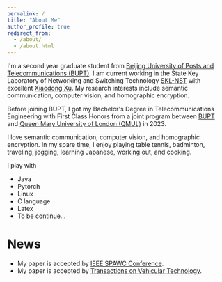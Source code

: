 ```yaml
---
permalink: /
title: "About Me"
author_profile: true
redirect_from: 
  - /about/
  - /about.html
---
```


I'm a second year graduate student from [Beijing University of Posts and Telecommunications (BUPT)](https://www.bupt.edu.cn/). I am current working in the State Key Laboratory of Networking and Switching Technology [SKL-NST](https://sklnst.bupt.edu.cn/en/) with excellent [Xiaodong Xu](https://ieeexplore.ieee.org/author/37290503400). My research interests include semantic communication, computer vision, and homographic encryption.

Before joining BUPT, I got my Bachelor's Degree in Telecommunications Engineering with First Class Honors from a joint program between [BUPT](https://www.bupt.edu.cn/) and [Queen Mary University of London (QMUL)](https://www.qmul.ac.uk/) in 2023.

I love semantic communication, computer vision, and homographic encryption. In my spare time, I enjoy playing table tennis, badminton, traveling, jogging,
learning Japanese, working out, and cooking.

I play with
- Java
- Pytorch
- Linux
- C language
- Latex
- To be continue… 
<!-- [Deep Residual Learning for Image Recognition](https://openaccess.thecvf.com/content_cvpr_2016/papers/He_Deep_Residual_Learning_CVPR_2016_paper.pdf) -->

<!-- **Kaiming He**, Xiangyu Zhang, Shaoqing Ren, Jian Sun -->

<!-- [**Project**](https://scholar.google.com/citations?view_op=view_citation&hl=zh-CN&user=DhtAFkwAAAAJ&citation_for_view=DhtAFkwAAAAJ:ALROH1vI_8AC) <strong><span class='show_paper_citations' data='DhtAFkwAAAAJ:ALROH1vI_8AC'></span></strong>
- Lorem ipsum dolor sit amet, consectetur adipiscing elit. Vivamus ornare aliquet ipsum, ac tempus justo dapibus sit amet.  -->
<!-- ======
Like many other Jekyll-based GitHub Pages templates, Academic Pages makes you separate the website's content from its form. The content & metadata of your website are in structured markdown files, while various other files constitute the theme, specifying how to transform that content & metadata into HTML pages. You keep these various markdown (.md), YAML (.yml), HTML, and CSS files in a public GitHub repository. Each time you commit and push an update to the repository, the [GitHub pages](https://pages.github.com/) service creates static HTML pages based on these files, which are hosted on GitHub's servers free of charge.

Many of the features of dynamic content management systems (like Wordpress) can be achieved in this fashion, using a fraction of the computational resources and with far less vulnerability to hacking and DDoSing. You can also modify the theme to your heart's content without touching the content of your site. If you get to a point where you've broken something in Jekyll/HTML/CSS beyond repair, your markdown files describing your talks, publications, etc. are safe. You can rollback the changes or even delete the repository and start over - just be sure to save the markdown files! Finally, you can also write scripts that process the structured data on the site, such as [this one](https://github.com/academicpages/academicpages.github.io/blob/master/talkmap.ipynb) that analyzes metadata in pages about talks to display [a map of every location you've given a talk](https://academicpages.github.io/talkmap.html). -->

News
======
- My paper is accepted by [IEEE SPAWC Conference](https://2025.ieeespawc.org/).
- My paper is accepted by [Transactions on Vehicular Technology](https://ieeexplore.ieee.org/document/10887356).
